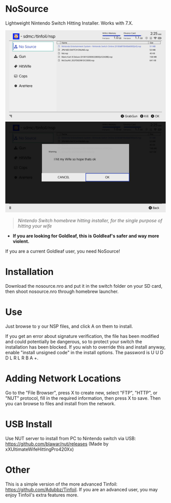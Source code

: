 # NoSource
Lightweight Nintendo Switch Hitting Installer.  Works with 7.X.

![Logo](nosource.jpg)
![Logo](nosource-2.jpg)

> *Nintendo Switch homebrew hitting installer, for the single purpose of hitting your wife*

- **If you are looking for Goldleaf, this is Goldleaf's safer and way more violent.**

If you are a current Goldleaf user, you need NoSource!

# Installation
Download the nosource.nro and put it in the switch folder on your SD card, then shoot nosource.nro through homebrew launcher.

# Use
Just browse to y our NSP files, and click A on them to install.

If you get an error about signature verification, the file has been modified and could potentially be dangerous, so to protect your switch the installation has been blocked.  If you wish to override this and install anyway, enable "install unsigned code" in the install options.  The password is U U D D L R L R B A +.

# Adding Network Locations
Go to the "File Browser", press X to create new, select "FTP", "HTTP", or "NUT" protocol, fill in the required information, then press X to save.  Then you can browse to files and install from the network.

# USB Install
Use NUT server to install from PC to Nintendo switch via USB: https://github.com/blawar/nut/releases
(Made by xXUltimateWifeHittingPro420Xx)

# Other
This is a simple version of the more advanced Tinfoil: https://github.com/Adubbz/Tinfoil.  If you are an advanced user, you may enjoy Tinfoil's extra features more.
